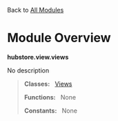 Back to [All Modules](https://github.com/pyrustic/hubstore/blob/master/docs/modules/README.md#readme)

# Module Overview

**hubstore.view.views**
 
No description

> **Classes:** &nbsp; [Views](https://github.com/pyrustic/hubstore/blob/master/docs/modules/content/hubstore.view.views/content/classes/Views.md#class-views)
>
> **Functions:** &nbsp; None
>
> **Constants:** &nbsp; None
